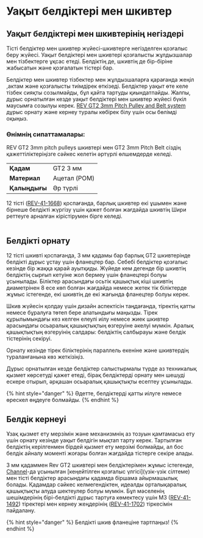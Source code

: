 # Уақыт белдіктері мен шкивтер

## Уақыт белдіктері мен шкивтерінің негіздері

Тісті белдіктер мен шкивтер жүйесі-шкивтерге негізделген қозғалыс беру жүйесі. Уақыт белдіктері мен шкивтері қозғалысты жұлдызшалар мен тізбектерге ұқсас етеді. Белдіктің де, шкивтің де бір-біріне жабысатын және қозғалатын тістері бар.

Белдіктер мен шкивтер тізбектер мен жұлдызшаларға қарағанда жеңіл ,актам және қозғалысты тиімдірек өткізеді. Белдіктер уақыт өте келе тізбек сияқты созылмайды, бұл қайта тартуды қиындатпайды. Жалпы, дұрыс орнатылған кезде уақыт белдіктері мен шкивтер жүйесі бүкіл маусымға созылуы керек. [REV GT2 3mm Pitch Pulley and Belt system](https://www.revrobotics.com/competition/ftc/motion/rotary-motion/belts-pulleys/timing-belts-pulleys/) дұрыс орнату және кернеу туралы көбірек білу үшін осы бөлімді оқыңыз.

### Өнімнің сипаттамалары:

REV GT2 3mm pitch pulleys шкивтері мен GT2 3mm Pitch Belt сіздің қажеттіліктеріңізге сәйкес келетін әртүрлі өлшемдерде келеді.

|               |              |
| ------------- | ------------ |
| **Қадам**     | GT2 3 мм     |
| **Материал**  | Ацетал (POM) |
| **Қалыңдығы** | Әр түрлі     |

12 тісті ([REV-41-1668](https://www.revrobotics.com/rev-41-1668/)) қоспағанда, барлық шкивтер екі ұшымен және бірнеше белдікті жүргізу үшін қажет болған жағдайда шкивтің Шири реттеуге арналған кірістірумен бірге келеді.

<figure><img src="https://2589213514-files.gitbook.io/~/files/v0/b/gitbook-legacy-files/o/assets%2F-M5yw0n8IneF5-9ybLjT%2F-M9K18LZVdxadMkT5yRD%2F-M9KTgm-_wjrY9N9AmWr%2Fimage.png?alt=media&#x26;token=32d28a14-aac3-4210-bf26-dcdccefcf28f" alt=""><figcaption></figcaption></figure>

## Белдікті орнату

12 тісті шкивті қоспағанда, 3 мм қадамы бар барлық GT2 шкивтерінде белдікті дұрыс ұстау үшін фланецтер бар. Себебі белдіктер қозғалыс кезінде бір жаққа қарай ауытқиды. Жүйеде кем дегенде бір шкивтің белдіктің сырғып кетуіне жол бермеу үшін фланецтері болуы ұсынылады. Біліктер арасындағы осьтік қашықтық кіші шкивтің диаметрінен 8 есе көп болған жағдайда немесе жетек тік біліктерде жұмыс істегенде, екі шкивтің де екі жағында фланецтер болуы керек.

Шкив жүйесін қолдау үшін дизайн аспектісін таңдағанда, тіректің қатты немесе бұралуға төтеп бере алатындығы маңызды. Тірек құрылымындағы кез келген елеулі иілу немесе жиек шкивтер арасындағы осьаралық қашықтықтың өзгеруіне әкелуі мүмкін. Аралық қашықтықтың өзгеруінің салдары: белдіктің салбырауы және белдік тістерінің секіруі.

Орнату кезінде тірек біліктерінің параллель екеніне және шкивтердің тураланғанына көз жеткізіңіз.

Дұрыс орнатылған кезде белдіктер салыстырмалы түрде аз техникалық қызмет көрсетуді қажет етеді, бірақ белдіктерді орнату мен шешуді ескере отырып, әрқашан осьаралық қашықтықты есептеу ұсынылады.

{% hint style="danger" %}
Әдетте, белдіктерді қатты иілуге немесе өрескел өңдеуге болмайды.
{% endhint %}

## Белдік кернеуі

Ұзақ қызмет ету мерзімін және механизмнің аз тозуын қамтамасыз ету үшін орнату кезінде уақыт белдігін мықтап тарту керек. Тартылған белдіктің керілгенмен бірдей қызмет ету мерзімі болмайды, ал бос белдік айналу моменті жоғары болған жағдайда тістерге секіре алады.

3 мм қадаммен Rev GT2 шкивтері мен белдіктерімен жұмыс істегенде, [Channel](https://www.revrobotics.com/competition/ftc/structure/channel/)-да ұсынылған \[кеңейтілген қозғалыс үлгісі]\(үзік-үзік сілтеме) мен тісті белдіктер арасындағы қадамда біршама айырмашылық болады. Қадамдар сәйкес келмегендіктен, идеалды орталықаралық қашықтықты алуда шектеулер болуы мүмкін. Бұл мәселенің шешімдерінің бірі-белдікті дұрыс тартуға көмектесу үшін M3 ([REV-41-1492](https://www.revrobotics.com/rev-41-1492/)) тіректері мен кернеу жеңдерінің ([REV-41-1702](https://www.revrobotics.com/rev-41-1702/)) тіркесімін пайдалану.

{% hint style="danger" %}
Белдікті шкив фланеціне тартпаңыз!
{% endhint %}
